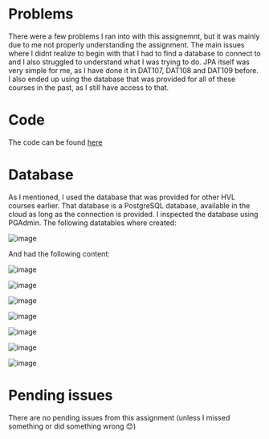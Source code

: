 # Problems
There were a few problems I ran into with this assignemnt, but it was mainly due to me not properly understanding the assignment. The main issues where I didnt realize to begin with that I had to find a database to connect to and I also struggled to understand what I was trying to do. JPA itself was very simple for me, as I have done it in DAT107, DAT108 and DAT109 before. I also ended up using the database that was provided for all of these courses in the past, as I still have access to that. 

# Code
The code can be found [here](https://github.com/Ivhene/dat250-jpa-tutorial/tree/master/src)

# Database
As I mentioned, I used the database that was provided for other HVL courses earlier. That database is a PostgreSQL database, available in the cloud as long as the connection is provided. I inspected the database using PGAdmin. The following datatables where created:

![image](https://github.com/user-attachments/assets/ee4a463c-d7cf-488d-8cd9-d404fcf9ae26)

And had the following content: 

![image](https://github.com/user-attachments/assets/ae6d653e-8ccd-4aea-bff7-ab10d8d8375c)

![image](https://github.com/user-attachments/assets/c3d3983e-9eff-4aa6-9db0-b6beb23a2314)

![image](https://github.com/user-attachments/assets/ea241bcf-0a9f-4b4f-8fa6-4663fdebb214)

![image](https://github.com/user-attachments/assets/460bf70c-a8f6-4864-9aa1-c50d647d346d)

![image](https://github.com/user-attachments/assets/2c52d363-571f-47b5-8d96-542ad2c3eec1)

![image](https://github.com/user-attachments/assets/fba5eebd-7728-4878-a830-662a8a78fae9)

![image](https://github.com/user-attachments/assets/fbef659d-a819-45a2-8318-01f6f320ceb1)


# Pending issues
There are no pending issues from this assignment (unless I missed something or did something wrong 😊)
